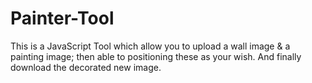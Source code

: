 # Painter-Tool
This is a JavaScript Tool which allow you to upload a wall image &amp; a painting image; then able to positioning these as your wish. And finally download the decorated new image.
